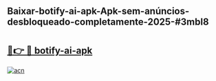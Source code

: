 ## Baixar-botify-ai-apk-Apk-sem-anúncios-desbloqueado-completamente-2025-#3mbl8

# <h2><a href="https://ainizakaria.my?title=botify-ai-apk&ref=22M">🔗👉 🔴 botify-ai-apk</a></h2>

[![acn](https://github.com/user-attachments/assets/0f9c940e-d8b0-45ae-aac7-cd30a18b3e1c)](https://ainizakaria.my?title=botify-ai-apk&ref=22M)

